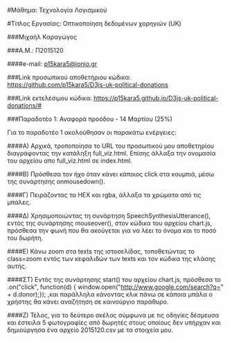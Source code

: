 #Μάθημα: Τεχνολογία Λογισμικού

#Τίτλος Εργασίας: Οπτικοποίηση δεδομένων χορηγιών (UK)

###Μιχαήλ Καραγώγος

###Α.Μ.: Π2015120

####e-mail: p15kara5@ionio.gr

###Link προσωπικού αποθετήριου κώδικα: https://github.com/p15kara5/D3js-uk-political-donations

###Link εκτελέσιμου κώδικα: https://p15kara5.github.io/D3js-uk-political-donations/#


###Παραδοτέο 1: Αναφορά προόδου - 14 Μαρτίου (25%)

Για το παραδοτέο 1 ακολούθησαν οι παρακάτω ενέργειες:

####Α) Αρχικά, τροποποίησα το URL του προσωπικού μου αποθετηρίου διαγράφοντας την κατάληξη full_viz.html. Επίσης άλλαξα την ονομασία του αρχείου απο full_viz.html σε index.html.

####Β) Πρόσθεσα τον ήχο όταν κάνει κάποιος click στα κουμπιά, μέσω της συνάρτησης onmousedown(). 

####Γ) Πειράζοντας τα HEX και rgba, άλλαξα τα χρώματα από τις μπάλες.

####Δ) Χρησιμοποιώντας τη συνάρτηση SpeechSynthesisUtterance(), εντός της συνάρτησης mouseover(), στον κώδικα του αρχείου chart.js, πρόσθεσα την φωνή που θα ακούγεται για να λέει το όνομα και το ποσό του δωρήτη. 

####Ε) Κάνω zoom στα texts της ιστοσελίδας, τοποθετώντας το class=zoom εντός των κεφαλιδών των texts και τον κώδικα της κλάσης αυτής.

####ΣΤ) Εντός της συνάρτησης start() του αρχείου chart.js, πρόσθεσα το .on("click", function(d) { window.open("http://www.google.com/search?q=" + d.donor);});
,και παράλληλα κάνοντας κλικ πάνω σε κάποια μπάλα ο χρήστης θα κάνει αναζήτηση σε καινούργιο παράθυρο.

####Ζ) Τέλος, για το δεύτερο σκέλος σύμφωνα με τις οδηγίες δέσμευσα και έστειλα 5 φωτογραφίες από δωρητές στους οποίους δεν υπήρχαν και δημιούργησα ένα αρχείο 2015120.csv με τα στοιχεία μου.
